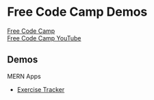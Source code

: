 # **Free Code Camp Demos**
[Free Code Camp](https://www.freecodecamp.org/) \
[Free Code Camp YouTube](https://www.youtube.com/channel/UC8butISFwT-Wl7EV0hUK0BQ)

## **Demos**
MERN Apps
- [Exercise Tracker](./mern-exercise-tracker)

